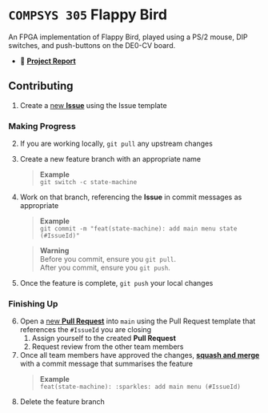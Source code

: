 # `COMPSYS 305` Flappy Bird

An FPGA implementation of Flappy Bird, played using a PS/2 mouse, DIP switches, and push-buttons on the DE0-CV board.

- :memo: [**Project Report**](./docs/final-report.pdf)

## Contributing

1. Create a [new **Issue**](https://github.com/JamesNZL/compsys305-flappy-bird/issues/new) using the Issue template

### Making Progress

2. If you are working locally, `git pull` any upstream changes
3. Create a new feature branch with an appropriate name
	> **Example**  
	> `git switch -c state-machine`
4. Work on that branch, referencing the **Issue** in commit messages as appropriate
	> **Example**  
	> `git commit -m "feat(state-machine): add main menu state (#IssueId)"`

	> **Warning**  
	> Before you commit, ensure you `git pull`.  
	> After you commit, ensure you `git push`.
5. Once the feature is complete, `git push` your local changes

### Finishing Up

6. Open a [new **Pull Request**](https://github.com/JamesNZL/compsys305-flappy-bird/compare) into `main` using the Pull Request template that references the `#IssueId` you are closing
	1. Assign yourself to the created **Pull Request**
	2. Request review from the other team members
7. Once all team members have approved the changes, [**squash and merge**](https://docs.github.com/en/pull-requests/collaborating-with-pull-requests/incorporating-changes-from-a-pull-request/about-pull-request-merges#squash-and-merge-your-pull-request-commits) with a commit message that summarises the feature
	> **Example**  
	> `feat(state-machine): :sparkles: add main menu (#IssueId)`
8. Delete the feature branch
